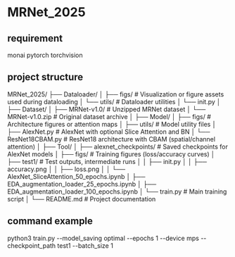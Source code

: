 # MRNet_2025
## requirement
monai
pytorch
torchvision

## project structure
MRNet_2025/
├── Dataloader/
│ ├── figs/ # Visualization or figure assets used during dataloading
│ └── utils/ # Dataloader utilities
│ └── init.py
│
├── Dataset/
│ ├── MRNet-v1.0/ # Unzipped MRNet dataset
│ └── MRNet-v1.0.zip # Original dataset archive
│
├── Model/
│ ├── figs/ # Architecture figures or attention maps
│ ├── utils/ # Model utility files
│ ├── AlexNet.py # AlexNet with optional Slice Attention and BN
│ └── ResNet18CBAM.py # ResNet18 architecture with CBAM (spatial/channel attention)
│
├── Tool/
│ ├── alexnet_checkpoints/ # Saved checkpoints for AlexNet models
│ ├── figs/ # Training figures (loss/accuracy curves)
│ ├── test1/ # Test outputs, intermediate runs
│ │ ├── init.py
│ │ ├── accuracy.png
│ │ ├── loss.png
│ │ └── AlexNet_SliceAttention_50_epochs.ipynb
│ ├── EDA_augmentation_loader_25_epochs.ipynb
│ ├── EDA_augmentation_loader_100_epochs.ipynb
│ └── train.py # Main training script
│
└── README.md # Project documentation

## command example
 python3 train.py --model_saving optimal --epochs 1 --device mps --checkpoint_path test1 --batch_size 1